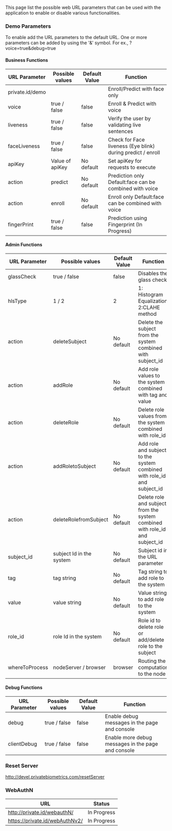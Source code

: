 This page list the possible web URL parameters that can be used with the application to enable or disable various functionalities.

### Demo Parameters

To enable add the URL parameters to the default URL. One or more parameters can be added by using the '&' symbol. For ex., ?voice=true&debug=true

#### Business Functions

|URL Parameter | Possible values |Default Value|Function | 
|-----|----|---|-----|
|private.id/demo|||Enroll/Predict with face only|
|voice|true / false|false|Enroll & Predict with voice|
|liveness|true / false|false|Verify the user by validating live sentences|
|faceLiveness| true / false|false|Check for Face liveness (Eye blink) during predict / enroll|
|apiKey| Value of apiKey|No default|Set apiKey for requests to execute|
|action|predict|No default|Prediction only Default:face can be combined with voice|
|action|enroll|No default|Enroll only Default:face can be combined with voice|
|fingerPrint|true / false|false|Prediction using Fingerprint (In Progress)|

#### Admin Functions

|URL Parameter | Possible values |Default Value|Function | 
|-----|----|---|-----|
|glassCheck|true / false|false|Disables the glass check|
|hlsType|1 / 2|2|1: Histogram Equalization 2:CLAHE method|
|action|deleteSubject|No default|Delete the subject from the system combined with subject_id|
|action|addRole|No default|Add role values to the system combined with tag and value|
|action|deleteRole|No default|Delete role values from the system combined with role_id|
|action|addRoletoSubject|No default|Add role and subject to the system combined with role_id and subject_id|
|action|deleteRolefromSubject|No default|Delete role and subject from the system combined with role_id and subject_id|
|subject_id|subject Id in the system|No default|Subject id in the URL parameter|
|tag|tag string|No default|Tag string to add role to the system|
|value|value string|No default|Value string to add role to the system|
|role_id|role Id in the system|No default|Role id to delete role or add/delete role to the subject|
|whereToProcess|nodeServer / browser |browser|Routing the computation to the node|

#### Debug Functions

|URL Parameter | Possible values |Default Value|Function | 
|-----|----|---|-----|
|debug|true / false|false|Enable debug messages in the page and console|
|clientDebug|true / false|false|Enable more debug messages in the page and console|

### Reset Server

http://devel.privatebiometrics.com/resetServer

### WebAuthN
|URL|Status|
|---|---|
|http://private.id/webauthN/|In Progress|
|https://private.id/webAuthNv2/|In Progress|